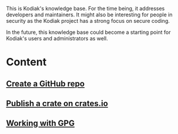 This is Kodiak's knowledge base. For the time being, it addresses developers and maintainers. It might 
also be interesting for people in security as the Kodiak project has a strong focus on secure coding.

In the future, this knowledge base could become a starting point for Kodiak's users and administrators as well.

# Content

## [Create a GitHub repo](github/create-a-repo.md)

## [Publish a crate on crates.io](crate/publish-a-create-on-crates.io.md)

## [Working with GPG](gpg/basics.md)

